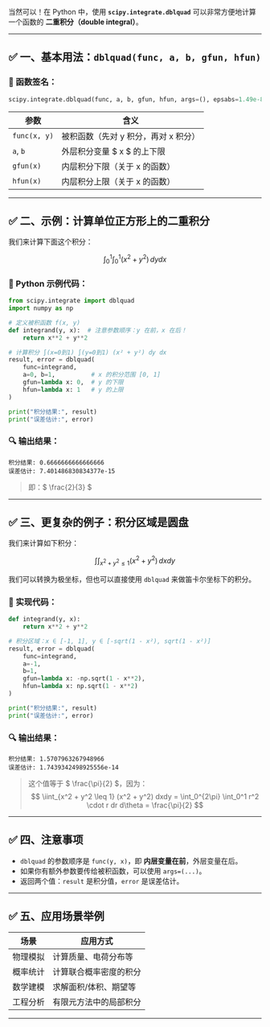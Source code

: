 当然可以！在 Python 中，使用 **`scipy.integrate.dblquad`** 可以非常方便地计算一个函数的 **二重积分（double integral）**。

---

## ✅ 一、基本用法：`dblquad(func, a, b, gfun, hfun)`

### 📌 函数签名：

```python
scipy.integrate.dblquad(func, a, b, gfun, hfun, args=(), epsabs=1.49e-8, epsrel=1.49e-8)
```

| 参数 | 含义 |
|------|------|
| `func(x, y)` | 被积函数（先对 y 积分，再对 x 积分） |
| `a`, `b` | 外层积分变量 $ x $ 的上下限 |
| `gfun(x)` | 内层积分下限（关于 x 的函数） |
| `hfun(x)` | 内层积分上限（关于 x 的函数） |

---

## ✅ 二、示例：计算单位正方形上的二重积分

我们来计算下面这个积分：

$$
\int_{0}^{1} \int_{0}^{1} (x^2 + y^2) \, dy dx
$$

### 🧪 Python 示例代码：

```python
from scipy.integrate import dblquad
import numpy as np

# 定义被积函数 f(x, y)
def integrand(y, x):  # 注意参数顺序：y 在前，x 在后！
    return x**2 + y**2

# 计算积分 ∫(x=0到1) ∫(y=0到1) (x² + y²) dy dx
result, error = dblquad(
    func=integrand,
    a=0, b=1,          # x 的积分范围 [0, 1]
    gfun=lambda x: 0,  # y 的下限
    hfun=lambda x: 1   # y 的上限
)

print("积分结果:", result)
print("误差估计:", error)
```

### 🔍 输出结果：

```
积分结果: 0.6666666666666666
误差估计: 7.401486830834377e-15
```

> 即：$ \frac{2}{3} $

---

## ✅ 三、更复杂的例子：积分区域是圆盘

我们来计算如下积分：

$$
\int\int_{x^2 + y^2 \leq 1} (x^2 + y^2) \, dx dy
$$

我们可以转换为极坐标，但也可以直接使用 `dblquad` 来做笛卡尔坐标下的积分。

### 🧪 实现代码：

```python
def integrand(y, x):
    return x**2 + y**2

# 积分区域：x ∈ [-1, 1], y ∈ [-sqrt(1 - x²), sqrt(1 - x²)]
result, error = dblquad(
    func=integrand,
    a=-1,
    b=1,
    gfun=lambda x: -np.sqrt(1 - x**2),
    hfun=lambda x: np.sqrt(1 - x**2)
)

print("积分结果:", result)
print("误差估计:", error)
```

### 🔍 输出结果：

```
积分结果: 1.5707963267948966
误差估计: 1.7439342498925556e-14
```

> 这个值等于 $ \frac{\pi}{2} $，因为：
> $$
> \iint_{x^2 + y^2 \leq 1} (x^2 + y^2) dxdy = \int_0^{2\pi} \int_0^1 r^2 \cdot r dr d\theta = \frac{\pi}{2}
> $$

---

## ✅ 四、注意事项

- `dblquad` 的参数顺序是 `func(y, x)`，即 **内层变量在前**，外层变量在后。
- 如果你有额外参数要传给被积函数，可以使用 `args=(...)`。
- 返回两个值：`result` 是积分值，`error` 是误差估计。

---

## ✅ 五、应用场景举例

| 场景 | 应用方式 |
|------|----------|
| 物理模拟 | 计算质量、电荷分布等 |
| 概率统计 | 计算联合概率密度的积分 |
| 数学建模 | 求解面积/体积、期望等 |
| 工程分析 | 有限元方法中的局部积分 |

---
